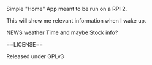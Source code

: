 Simple "Home" App meant to be run on a RPI 2.

This will show me relevant information when I wake up.

NEWS
weather
Time
and maybe Stock info?



==LICENSE==

Released under GPLv3
